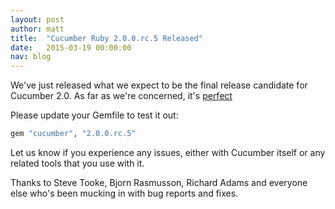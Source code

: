 ```yaml
---
layout: post
author: matt
title:  "Cucumber Ruby 2.0.0.rc.5 Released"
date:   2015-03-19 00:00:00
nav: blog
---
```

We've just released what we expect to be the final release candidate for Cucumber 2.0. As far as we're concerned, it's [perfect](https://github.com/cucumber/cucumber/milestones/2.0)

Please update your Gemfile to test it out:

```ruby
gem "cucumber", "2.0.0.rc.5"
```

Let us know if you experience any issues, either with Cucumber itself or any related tools that you use with it.

Thanks to Steve Tooke, Bjorn Rasmusson, Richard Adams and everyone else who's been mucking in with bug reports and fixes.

